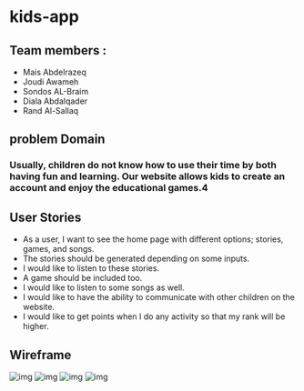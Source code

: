 # kids-app

## Team members :
- Mais Abdelrazeq 
- Joudi Awameh 
- Sondos AL-Braim 
- Diala Abdalqader
- Rand Al-Sallaq
## problem Domain 
### Usually, children do not know how to use their time by both having fun and learning. Our website allows kids to create an account and enjoy the educational games.4

## User Stories
- As a user, I want to see the home page with different options; stories, games, and songs.
- The stories should be generated depending on some inputs.
- I would like to listen to these stories.
- A game should be included too.
- I would like to listen to some songs as well.
- I would like to have the ability to communicate with other children on the website.
- I would like to get points when I do any activity so that my rank will be higher. 

## Wireframe

![img](wireframe1.jpg)
![img](wireframe2.jpg)
![img](wireframe3.jpg)
![img](wireframe4.jpg)

